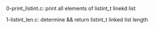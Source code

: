 0-print_listint.c:
    print all elements of listint_t linekd list

1-listint_len.c:
    determine && return listint_t linked list length

